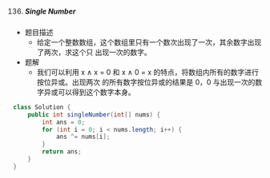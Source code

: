 136. ##### Single Number

- 题目描述
  - 给定一个整数数组，这个数组里只有一个数次出现了一次，其余数字出现了两次，求这个只 出现一次的数字。
- 题解
  - 我们可以利用 x ∧ x = 0 和 x ∧ 0 = x 的特点，将数组内所有的数字进行按位异或。出现两次 的所有数字按位异或的结果是 0，0 与出现一次的数字异或可以得到这个数字本身。

```java
class Solution {
    public int singleNumber(int[] nums) {
        int ans = 0;
        for (int i = 0; i < nums.length; i++) {
            ans ^= nums[i];
        }
        return ans;
    }
}
```

